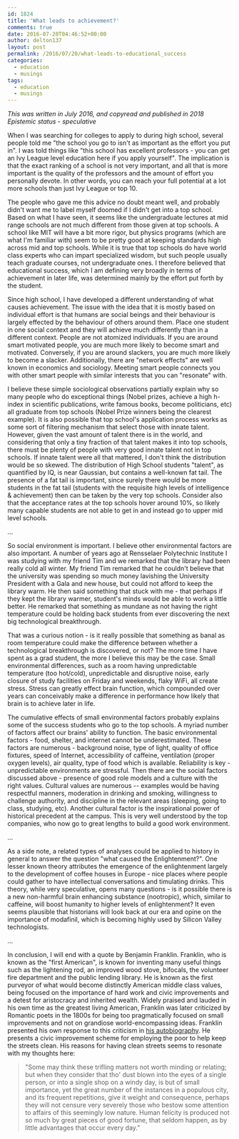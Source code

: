 ```yaml
---
id: 1824
title: 'What leads to achievement?'
comments: true
date: 2016-07-20T04:46:52+00:00
author: delton137
layout: post
permalink: /2016/07/20/what-leads-to-educational_success
categories:
  - education
  - musings
tags:
  - education
  - musings
---
```


*This was written in July 2016, and copyread and published in 2018* <br>
*Epistemic status - speculative*

When I was searching for colleges to apply to during high school, several people told me "the school you go to isn't as important as the effort you put in". I was told things like "this school has excellent professors - you can get an Ivy League level education here if you apply yourself". The implication is that the exact ranking of a school is not very important, and all that is more important is the quality of the professors and the amount of effort you personally devote. In other words, you can reach your full potential at a lot more schools than just Ivy League or top 10.

The people who gave me this advice no doubt meant well, and probably didn't want me to label myself doomed if I didn't get into a top school. Based on what I have seen, it seems like the undergraduate lectures at mid range schools are not much different from those given at top schools. A school like MIT will have a bit more rigor, but physics programs (which are what I'm familiar with) seem to be pretty good at keeping standards high across mid and top schools. While it is true that top schools do have world class experts who can impart specialized wisdom, but such people usually teach graduate courses, not undergraduate ones. I therefore believed that educational success, which I am defining very broadly in terms of achievement in later life, was determined mainly by the effort put forth by the student.

Since high school, I have developed a different understanding of what causes achievement. The issue with the idea that it is mostly based on individual effort is that humans are social beings and their behaviour is largely effected by the behaviour of others around them. Place one student in one social context and they will achieve much differently than in a different context. People are not atomized individuals. If you are around smart motivated people, you are much more likely to become smart and motivated. Conversely, if you are around slackers, you are much more likely to become a slacker. Additionally, there are "network effects" are well known in economics and sociology. Meeting smart people connects you with other smart people with similar interests that you can "resonate" with.

I believe these simple sociological observations partially explain why so many people who do exceptional things (Nobel prizes, achieve a high h-index in scientific publications, write famous books, become politicians, etc) all graduate from top schools (Nobel Prize winners being the clearest example). It is also possible that top school's application process works as some sort of filtering mechanism that select those with innate talent. However, given the vast amount of talent there is in the world, and considering that only a tiny fraction of that talent makes it into top schools, there must be plenty of people with very good innate talent not in top schools. If innate talent were all that mattered, I don't think the distribution would be so skewed. The distribution of High School students "talent", as quantified by IQ, is near Gaussian, but contains a well-known fat tail. The presence of a fat tail is important, since surely there would be more students in the fat tail (students with the requisite high levels of intelligence & achievement) then can be taken by the very top schools. Consider also that the acceptance rates at the top schools hover around 10%, so likely many capable students are not able to get in and instead go to upper mid level schools.

...

So social environment is important. I believe other environmental factors are also important. A number of years ago at Rensselaer Polytechnic Institute I was studying with my friend Tim and we remarked that the library had been really cold all winter. My friend Tim remarked that he couldn't believe that the university was spending so much money lavishing the University President with a Gala and new house, but could not afford to keep the library warm. He then said something that stuck with me - that perhaps if they kept the library warmer, student's minds would be able to work a little better. He remarked that something as mundane as not having the right temperature could be holding back students from ever discovering the next big technological breakthrough.

That was a curious notion - is it really possible that something as banal as room temperature could make the difference between whether a technological breakthrough is discovered, or not? The more time I have spent as a grad student, the more I believe this may be the case. Small environmental differences, such as a room having unpredictable temperature (too hot/cold), unpredictable and disruptive noise, early closure of study facilities on Friday and weekends, flaky WiFi, all create stress. Stress can greatly effect brain function, which compounded over years can conceivably make a difference in performance how likely that brain is to achieve later in life.

The cumulative effects of small environmental factors probably explains some of the success students who go to the top schools. A myriad number of factors affect our brains' ability to function.  The basic environmental factors - food, shelter, and internet cannot be underestimated. These factors are numerous - background noise, type of light, quality of office fixtures, speed of Internet, accessibility of caffeine, ventilation (proper oxygen levels), air quality, type of food which is available. Reliability is key - unpredictable environments are stressful. Then there are the social factors discussed above - presence of good role models and a culture with the right values. Cultural values are numerous -- examples would be having respectful manners, moderation in drinking and smoking, willingness to challenge authority, and discipline in the relevant areas (sleeping, going to class, studying, etc). Another cultural factor is the inspirational power of historical precedent at the campus. This is very well understood by the top companies, who now go to great lengths to build a good work environment.

...

As a side note, a related types of analyses could be applied to history in general to answer the question "what caused the Enlightenment?". One lesser known theory attributes the emergence of the enlightenment largely to the development of coffee houses in Europe - nice places where people could gather to have intellectual conversations and timulating drinks. This theory, while very speculative, opens many questions - is it possible there is a new non-harmful brain enhancing substance (nootropic), which, similar to caffeine, will boost humanity to higher levels of enlightenment? It even seems plausible that historians will look back at our era and opine on the importance of modafinil, which is becoming highly used by Silicon Valley technologists.

...

In conclusion, I will end with a quote by Benjamin Franklin. Franklin, who is known as the "first American", is known for inventing many useful things such as the lightening rod, an improved wood stove, bifocals, the volunteer fire department and the public lending library. He is known as the first purveyor of what would become distinctly American middle class values, being focused on the importance of hard work and civic improvements and a detest for aristocracy and inherited wealth. Widely praised and lauded in his own time as the greatest living American, Franklin was later criticized by Romantic poets in the 1800s for being too pragmatically focused on small improvements and not on grandiose world-encompassing ideas. Franklin presented his own response to this criticism in [his autobiography](http://www.ushistory.org/franklin/autobiography/page61.htm). He presents a civic improvement scheme for employing the poor to help keep the streets clean. His reasons for having clean streets seems to resonate with my thoughts here:

> "Some may think these trifling matters not worth minding or relating; but when they consider that tho' dust blown into the eyes of a single person, or into a single shop on a windy day, is but of small importance, yet the great number of the instances in a populous city, and its frequent repetitions, give it weight and consequence, perhaps they will not censure very severely those who bestow some attention to affairs of this seemingly low nature. Human felicity is produced not so much by great pieces of good fortune, that seldom happen, as by little advantages that occur every day."
